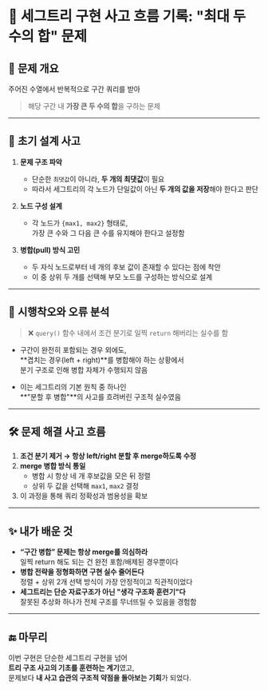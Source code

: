 # 🧠 세그트리 구현 사고 흐름 기록: "최대 두 수의 합" 문제

## 📍 문제 개요

주어진 수열에서 반복적으로 구간 쿼리를 받아  
> 해당 구간 내 **가장 큰 두 수의 합**을 구하는 문제

---

## 🧩 초기 설계 사고

1. **문제 구조 파악**
   - 단순한 `최댓값`이 아니라, **두 개의 최댓값**이 필요
   - 따라서 세그트리의 각 노드가 단일값이 아닌 **두 개의 값을 저장**해야 한다고 판단

2. **노드 구성 설계**
   - 각 노드가 `{max1, max2}` 형태로,  
     가장 큰 수와 그 다음 큰 수를 유지해야 한다고 설정함

3. **병합(pull) 방식 고민**
   - 두 자식 노드로부터 네 개의 후보 값이 존재할 수 있다는 점에 착안
   - 이 중 상위 두 개를 선택해 부모 노드를 구성하는 방식으로 설계

---

## 🚧 시행착오와 오류 분석

> ❌ `query()` 함수 내에서 조건 분기로 일찍 `return` 해버리는 실수를 함

- 구간이 완전히 포함되는 경우 외에도,  
  **겹치는 경우(left + right)**를 병합해야 하는 상황에서  
  분기 구조로 인해 병합 자체가 수행되지 않음

- 이는 세그트리의 기본 원칙 중 하나인  
  **"분할 후 병합"**의 사고를 흐려버린 구조적 실수였음

---

## 🛠 문제 해결 사고 흐름

1. **조건 분기 제거 → 항상 left/right 분할 후 merge하도록 수정**
2. **merge 병합 방식 통일**
   - 병합 시 항상 네 개 후보값을 모은 뒤 정렬
   - 상위 두 값을 선택해 `max1`, `max2` 결정
3. 이 과정을 통해 쿼리 정확성과 범용성을 확보

---

## ✨ 내가 배운 것

- **“구간 병합” 문제는 항상 merge를 의심하라**  
  일찍 return 해도 되는 건 완전 포함/배제된 경우뿐이다
- **병합 전략을 정형화하면 구현 실수 줄어든다**  
  정렬 + 상위 2개 선택 방식이 가장 안정적이고 직관적이었다
- **세그트리는 단순 자료구조가 아닌 "생각 구조화 훈련기"다**  
  잘못된 추상화 하나가 전체 구조를 무너뜨릴 수 있음을 경험함

---

## 🔚 마무리

이번 구현은 단순한 세그트리 구현을 넘어  
**트리 구조 사고의 기초를 훈련하는 계기**였고,  
문제보다 **내 사고 습관의 구조적 약점을 돌아보는 기회**가 되었다.
